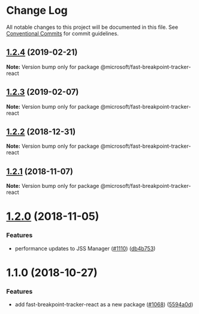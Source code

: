 # Change Log

All notable changes to this project will be documented in this file.
See [Conventional Commits](https://conventionalcommits.org) for commit guidelines.

## [1.2.4](https://github.com/Microsoft/fast-dna/compare/@microsoft/fast-breakpoint-tracker-react@1.2.3...@microsoft/fast-breakpoint-tracker-react@1.2.4) (2019-02-21)

**Note:** Version bump only for package @microsoft/fast-breakpoint-tracker-react





## [1.2.3](https://github.com/Microsoft/fast-dna/compare/@microsoft/fast-breakpoint-tracker-react@1.2.2...@microsoft/fast-breakpoint-tracker-react@1.2.3) (2019-02-07)

**Note:** Version bump only for package @microsoft/fast-breakpoint-tracker-react





## [1.2.2](https://github.com/Microsoft/fast-dna/compare/@microsoft/fast-breakpoint-tracker-react@1.2.1...@microsoft/fast-breakpoint-tracker-react@1.2.2) (2018-12-31)

**Note:** Version bump only for package @microsoft/fast-breakpoint-tracker-react





## [1.2.1](https://github.com/Microsoft/fast-dna/compare/@microsoft/fast-breakpoint-tracker-react@1.2.0...@microsoft/fast-breakpoint-tracker-react@1.2.1) (2018-11-07)

**Note:** Version bump only for package @microsoft/fast-breakpoint-tracker-react





# [1.2.0](https://github.com/Microsoft/fast-dna/compare/@microsoft/fast-breakpoint-tracker-react@1.1.0...@microsoft/fast-breakpoint-tracker-react@1.2.0) (2018-11-05)


### Features

* performance updates to JSS Manager ([#1110](https://github.com/Microsoft/fast-dna/issues/1110)) ([db4b753](https://github.com/Microsoft/fast-dna/commit/db4b753))





# 1.1.0 (2018-10-27)


### Features

* add fast-breakpoint-tracker-react as a new package ([#1068](https://github.com/Microsoft/fast-dna/issues/1068)) ([5594a0d](https://github.com/Microsoft/fast-dna/commit/5594a0d))
